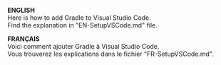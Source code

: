 **ENGLISH**<br/>Here is how to add Gradle to Visual Studio Code.<br/>Find the explanation in "EN-SetupVSCode.md" file.

**FRANÇAIS**<br/>Voici comment ajouter Gradle à Visual Studio Code.<br/>Vous trouverez les explications dans le fichier "FR-SetupVSCode.md".
